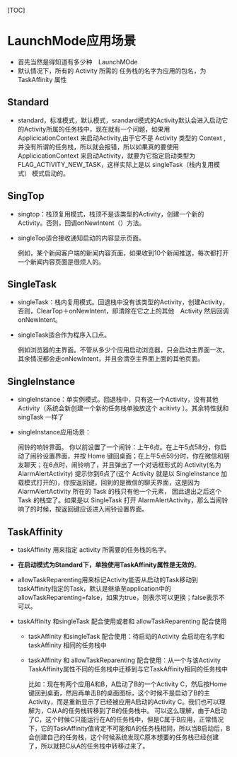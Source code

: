 [TOC]

# LaunchMode应用场景

* 首先当然是得知道有多少种　LaunchMOde
* 默认情况下，所有的 Activity 所需的 任务栈的名字为应用的包名，为 TaskAffinity 属性

## Standard

* standard，标准模式，默认模式，srandard模式的Activity默认会进入启动它的Activity所属的任务栈中，现在就有一个问题，如果用 ApplicicationContext 来启动Activity,由于它不是 Activity 类型的 Context ,并没有所谓的任务栈，所以就会报错，所以如果真的要使用ApplicicationContext 来启动Activity，就要为它指定启动类型为 FLAG_ACTIVITY_NEW_TASK，这样实际上是以 singleTask（栈内复用模式） 模式启动的。

## SingTop

* singtop：栈顶复用模式，栈顶不是该类型的Activity，创建一个新的Activity。否则，回调onNewIntent（）方法。

* singleTop适合接收通知启动的内容显示页面。

  例如，某个新闻客户端的新闻内容页面，如果收到10个新闻推送，每次都打开一个新闻内容页面是很烦人的。

## SingleTask

* singleTask：栈内复用模式。回退栈中没有该类型的Activity，创建Activity，否则，ClearTop＋onNewIntent，即清除在它之上的其他　Activity 然后回调 onNewIntent。

* singleTask适合作为程序入口点。

  例如浏览器的主界面。不管从多少个应用启动浏览器，只会启动主界面一次，其余情况都会走onNewIntent，并且会清空主界面上面的其他页面。

## SingleInstance

* singleInstance：单实例模式。回退栈中，只有这一个Activity，没有其他Activity（系统会新创建一个新的任务栈单独放这个 acitivty ）。其余特性就和 singTask 一样了

* singleInstance应用场景：

  闹铃的响铃界面。 你以前设置了一个闹铃：上午6点。在上午5点58分，你启动了闹铃设置界面，并按 Home 键回桌面；在上午5点59分时，你在微信和朋友聊天；在6点时，闹铃响了，并且弹出了一个对话框形式的 Activity(名为 AlarmAlertActivity) 提示你到6点了(这个 Activity 就是以 SingleInstance 加载模式打开的)，你按返回键，回到的是微信的聊天界面，这是因为 AlarmAlertActivity 所在的 Task 的栈只有他一个元素， 因此退出之后这个 Task 的栈空了。如果是以 SingleTask 打开 AlarmAlertActivity，那么当闹铃响了的时候，按返回键应该进入闹铃设置界面。

## TaskAffinity

* taskAffinity 用来指定 activity 所需要的任务栈的名字。

* **在启动模式为Standard下，单独使用TaskAffinity属性是无效的**。

* allowTaskReparenting用来标记Activity能否从启动的Task移动到taskAffinity指定的Task，默认是继承至application中的allowTaskReparenting=false，如果为true，则表示可以更换；false表示不可以。

* taskAffinity 和singleTask 配合使用或者和 allowTaskReparenting 配合使用

  * taskAffinity 和singleTask 配合使用：待启动的Activity 会启动在名字和 taskAffinity 相同的任务栈中

  * taskAffinity 和 allowTaskReparenting 配合使用：从一个与该Activity TaskAffinity属性不同的任务栈中迁移到与它TaskAffinity相同的任务栈中

    比如：现在有两个应用A和B，A启动了B的一个Activity C，然后按Home键回到桌面，然后再单击B的桌面图标，这个时候不是启动了B的主Activity，而是重新显示了已经被应用A启动的Activity C。我们也可以理解为，C从A的任务栈转移到了B的任务栈中。
     可以这么理解，由于A启动了C，这个时候C只能运行在A的任务栈中，但是C属于B应用，正常情况下，它的TaskAffinity值肯定不可能和A的任务栈相同，所以当B启动后，B会创建自己的任务栈，这个时候系统发现C原本想要的任务栈已经创建了，所以就把C从A的任务栈中转移过来了。